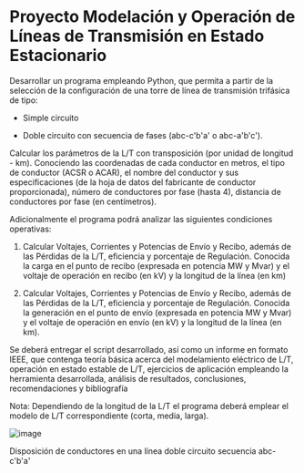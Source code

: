 # Proyecto Modelación y Operación de Líneas de Transmisión en Estado Estacionario

Desarrollar un programa empleando Python, que permita a partir de la selección de la configuración de una torre de línea de transmisión trifásica de tipo: 

- Simple circuito

- Doble circuito con secuencia de fases (abc-c'b'a' o abc-a'b'c').

Calcular los parámetros de la L/T con transposición (por unidad de longitud - km). Conociendo
las coordenadas de cada conductor en metros, el tipo de conductor (ACSR o ACAR), el nombre 
del conductor y sus especificaciones (de la hoja de datos del fabricante de conductor 
proporcionada), número de conductores por fase (hasta 4), distancia de conductores por fase 
(en centímetros).

Adicionalmente el programa podrá analizar las siguientes condiciones operativas:

1. Calcular Voltajes, Corrientes y Potencias de Envío y Recibo, además de las Pérdidas de 
la L/T, eficiencia y porcentaje de Regulación. Conocida la carga en el punto de recibo 
(expresada en potencia MW y Mvar) y el voltaje de operación en recibo (en kV) y la 
longitud de la línea (en km)

3. Calcular Voltajes, Corrientes y Potencias de Envío y Recibo, además de las Pérdidas de 
la L/T, eficiencia y porcentaje de Regulación. Conocida la generación en el punto de 
envío (expresada en potencia MW y Mvar) y el voltaje de operación en envío (en kV) y 
la longitud de la línea (en km).

Se deberá entregar el script desarrollado, así como un informe en formato IEEE, que contenga 
teoría básica acerca del modelamiento eléctrico de L/T, operación en estado estable de L/T, 
ejercicios de aplicación empleando la herramienta desarrollada, análisis de resultados, 
conclusiones, recomendaciones y bibliografía

Nota: Dependiendo de la longitud de la L/T el programa deberá emplear el modelo de L/T 
correspondiente (corta, media, larga).


![image](https://github.com/KevsAndres/LINEAS_TRANSMISION_SEP/assets/144057823/7633b530-41b3-46e3-89d3-9da3fe3e321c)

Disposición de conductores en una línea doble circuito secuencia abc-c'b'a'
